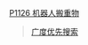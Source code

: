 [P1126 机器人搬重物](https://www.luogu.com.cn/problem/P1126)


> [广度优先搜索](https://github.com/GongNanyue/ProblemSolve/blob/main/%E6%90%9C%E7%B4%A2/%E5%B9%BF%E5%BA%A6%E4%BC%98%E5%85%88%E6%90%9C%E7%B4%A2.md)
